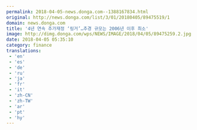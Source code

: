 ```yaml
---
permalink: 2018-04-05-news.donga.com--1388167834.html
original: http://news.donga.com/list/3/01/20180405/89475519/1
domain: news.donga.com
title: '4년 연속 추가재정 ‘링거’…추경 규모는 2006년 이후 최소'
image: http://dimg.donga.com/wps/NEWS/IMAGE/2018/04/05/89475259.2.jpg
date: 2018-04-05 05:35:10
category: finance
translations: 
 - 'en'
 - 'es'
 - 'de'
 - 'ru'
 - 'ja'
 - 'fr'
 - 'it'
 - 'zh-CN'
 - 'zh-TW'
 - 'ar'
 - 'pt'
 - 'hy'
---
```


